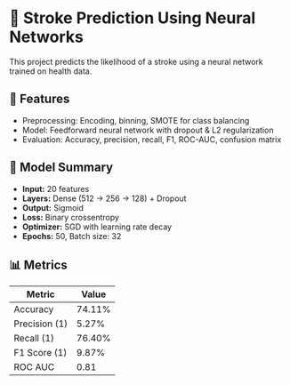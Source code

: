 # 🧠 Stroke Prediction Using Neural Networks

This project predicts the likelihood of a stroke using a neural network trained on health data.

## 🚀 Features
- Preprocessing: Encoding, binning, SMOTE for class balancing
- Model: Feedforward neural network with dropout & L2 regularization
- Evaluation: Accuracy, precision, recall, F1, ROC-AUC, confusion matrix

## 🧾 Model Summary
- **Input:** 20 features  
- **Layers:** Dense (512 → 256 → 128) + Dropout  
- **Output:** Sigmoid  
- **Loss:** Binary crossentropy  
- **Optimizer:** SGD with learning rate decay  
- **Epochs:** 50, Batch size: 32

## 📊 Metrics

| Metric         | Value     |
|----------------|-----------|
| Accuracy       | 74.11%    |
| Precision (1)  | 5.27%     |
| Recall (1)     | 76.40%    |
| F1 Score (1)   | 9.87%     |
| ROC AUC        | 0.81      |
